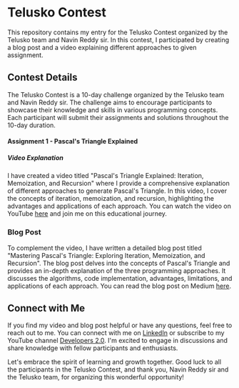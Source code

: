 # Telusko Contest

This repository contains my entry for the Telusko Contest organized by the Telusko team and Navin Reddy sir. In this contest, I participated by creating a blog post and a video explaining different approaches to given assignment.

## Contest Details

The Telusko Contest is a 10-day challenge organized by the Telusko team and Navin Reddy sir. The challenge aims to encourage participants to showcase their knowledge and skills in various programming concepts. Each participant will submit their assignments and solutions throughout the 10-day duration.

#### Assignment 1 - Pascal's Triangle Explained

##### Video Explanation

I have created a video titled "Pascal's Triangle Explained: Iteration, Memoization, and Recursion" where I provide a comprehensive explanation of different approaches to generate Pascal's Triangle. In this video, I cover the concepts of iteration, memoization, and recursion, highlighting the advantages and applications of each approach. You can watch the video on YouTube [here](https://www.youtube.com/watch?v=SSJW3mle1PU) and join me on this educational journey.

### Blog Post

To complement the video, I have written a detailed blog post titled "Mastering Pascal's Triangle: Exploring Iteration, Memoization, and Recursion". The blog post delves into the concepts of Pascal's Triangle and provides an in-depth explanation of the three programming approaches. It discusses the algorithms, code implementation, advantages, limitations, and applications of each approach. You can read the blog post on Medium [here](https://medium.com/@jbhanu718/mastering-pascals-triangle-exploring-iteration-memoization-and-recursion-83e0d1e2d17e).

## Connect with Me

If you find my video and blog post helpful or have any questions, feel free to reach out to me. You can connect with me on [LinkedIn](https://www.linkedin.com/in/bhanu-joshi/) or subscribe to my YouTube channel [Developers 2.0](https://www.youtube.com/@developers2.0). I'm excited to engage in discussions and share knowledge with fellow participants and enthusiasts.

Let's embrace the spirit of learning and growth together. Good luck to all the participants in the Telusko Contest, and thank you, Navin Reddy sir and the Telusko team, for organizing this wonderful opportunity!
